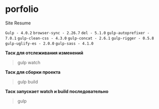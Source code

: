 # porfolio

Site Resume

`Gulp - 4.0.2`
`browser-sync - 2.26.7`
`del - 5.1.0`
`gulp-autoprefixer - 7.0.1`
`gulp-clean-css - 4.3.0`
`gulp-concat - 2.6.1`
`gulp-rigger - 0.5.8`
`gulp-uglify-es - 2.0.0`
`gulp-sass - 4.1.0`

**Таск для отслеживания изменений**
>gulp watch

**Таск для сборки проекта**
>gulp build

**Таск запускает watch и build последовательно**
>gulp
